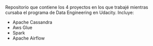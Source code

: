 Repositorio que contiene los 4 proyectos en los que trabajé mientras cursaba el programa de Data Engineering en Udacity. Incluye:
- Apache Cassandra
- Aws Glue
- Spark
- Apache Airflow